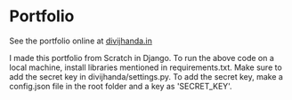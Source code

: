 # Portfolio

See the portfolio online at <a href='www.divijhanda.in'>divijhanda.in</a>

I made this portfolio from Scratch in Django. To run the above code on a local machine, install libraries mentioned in requirements.txt. Make sure to add the secret key in divijhanda/settings.py. To add the secret key, make a config.json file in the root folder and a key as 'SECRET_KEY'.
